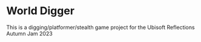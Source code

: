 # World Digger

This is a digging/platformer/stealth game project for the Ubisoft Reflections Autumn Jam 2023
